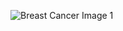 ![Breast Cancer Image 1](https://github.com/bioprogrammer/images/blob/master/human-breast-cancer-cells.jpg)
